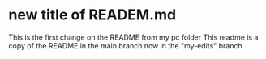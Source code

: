 # new title of READEM.md
This is the first change on the README from my pc folder 
This readme is a copy of the README in the main branch now in the "my-edits" branch
